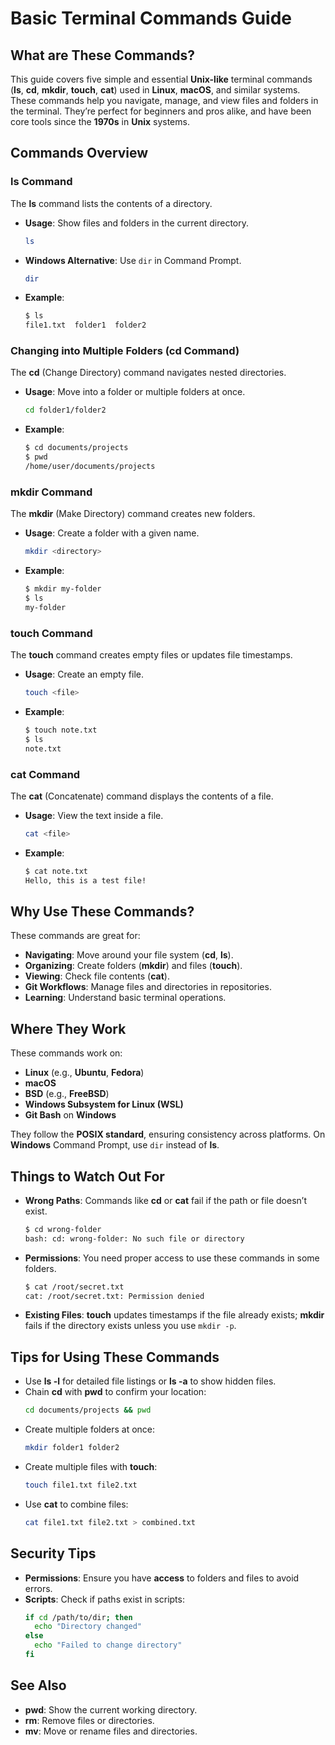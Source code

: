 # Basic Terminal Commands Guide

## What are These Commands?

This guide covers five simple and essential **Unix-like** terminal commands (**ls**, **cd**, **mkdir**, **touch**, **cat**) used in **Linux**, **macOS**, and similar systems. These commands help you navigate, manage, and view files and folders in the terminal. They’re perfect for beginners and pros alike, and have been core tools since the **1970s** in **Unix** systems.

## Commands Overview

### ls Command

The **ls** command lists the contents of a directory.

- **Usage**: Show files and folders in the current directory.
  ```bash
  ls
  ```
- **Windows Alternative**: Use `dir` in Command Prompt.
  ```bash
  dir
  ```
- **Example**:
  ```bash
  $ ls
  file1.txt  folder1  folder2
  ```

### Changing into Multiple Folders (cd Command)

The **cd** (Change Directory) command navigates nested directories.

- **Usage**: Move into a folder or multiple folders at once.
  ```bash
  cd folder1/folder2
  ```
- **Example**:
  ```bash
  $ cd documents/projects
  $ pwd
  /home/user/documents/projects
  ```

### mkdir Command

The **mkdir** (Make Directory) command creates new folders.

- **Usage**: Create a folder with a given name.
  ```bash
  mkdir <directory>
  ```
- **Example**:
  ```bash
  $ mkdir my-folder
  $ ls
  my-folder
  ```

### touch Command

The **touch** command creates empty files or updates file timestamps.

- **Usage**: Create an empty file.
  ```bash
  touch <file>
  ```
- **Example**:
  ```bash
  $ touch note.txt
  $ ls
  note.txt
  ```

### cat Command

The **cat** (Concatenate) command displays the contents of a file.

- **Usage**: View the text inside a file.
  ```bash
  cat <file>
  ```
- **Example**:
  ```bash
  $ cat note.txt
  Hello, this is a test file!
  ```

## Why Use These Commands?

These commands are great for:

- **Navigating**: Move around your file system (**cd**, **ls**).
- **Organizing**: Create folders (**mkdir**) and files (**touch**).
- **Viewing**: Check file contents (**cat**).
- **Git Workflows**: Manage files and directories in repositories.
- **Learning**: Understand basic terminal operations.

## Where They Work

These commands work on:

- **Linux** (e.g., **Ubuntu**, **Fedora**)
- **macOS**
- **BSD** (e.g., **FreeBSD**)
- **Windows Subsystem for Linux (WSL)**
- **Git Bash** on **Windows**

They follow the **POSIX standard**, ensuring consistency across platforms. On **Windows** Command Prompt, use `dir` instead of **ls**.

## Things to Watch Out For

- **Wrong Paths**: Commands like **cd** or **cat** fail if the path or file doesn’t exist.
  ```bash
  $ cd wrong-folder
  bash: cd: wrong-folder: No such file or directory
  ```
- **Permissions**: You need proper access to use these commands in some folders.
  ```bash
  $ cat /root/secret.txt
  cat: /root/secret.txt: Permission denied
  ```
- **Existing Files**: **touch** updates timestamps if the file already exists; **mkdir** fails if the directory exists unless you use `mkdir -p`.

## Tips for Using These Commands

- Use **ls -l** for detailed file listings or **ls -a** to show hidden files.
- Chain **cd** with **pwd** to confirm your location:
  ```bash
  cd documents/projects && pwd
  ```
- Create multiple folders at once:
  ```bash
  mkdir folder1 folder2
  ```
- Create multiple files with **touch**:
  ```bash
  touch file1.txt file2.txt
  ```
- Use **cat** to combine files:
  ```bash
  cat file1.txt file2.txt > combined.txt
  ```

## Security Tips

- **Permissions**: Ensure you have **access** to folders and files to avoid errors.
- **Scripts**: Check if paths exist in scripts:
  ```bash
  if cd /path/to/dir; then
    echo "Directory changed"
  else
    echo "Failed to change directory"
  fi
  ```

## See Also

- **pwd**: Show the current working directory.
- **rm**: Remove files or directories.
- **mv**: Move or rename files and directories.

